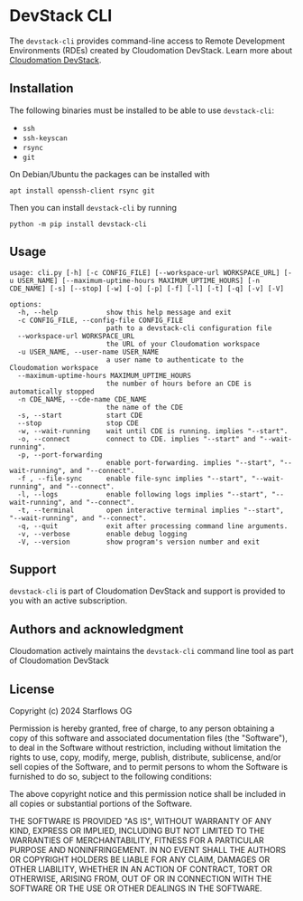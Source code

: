 # DevStack CLI

The `devstack-cli` provides command-line access to Remote Development Environments (RDEs) created by Cloudomation DevStack. Learn more about [Cloudomation DevStack](https://docs.cloudomation.com/devstack/docs/overview-and-concept).

## Installation

The following binaries must be installed to be able to use `devstack-cli`:

* `ssh`
* `ssh-keyscan`
* `rsync`
* `git`

On Debian/Ubuntu the packages can be installed with

```
apt install openssh-client rsync git
```

Then you can install `devstack-cli` by running

```
python -m pip install devstack-cli
```

## Usage

```
usage: cli.py [-h] [-c CONFIG_FILE] [--workspace-url WORKSPACE_URL] [-u USER_NAME] [--maximum-uptime-hours MAXIMUM_UPTIME_HOURS] [-n CDE_NAME] [-s] [--stop] [-w] [-o] [-p] [-f] [-l] [-t] [-q] [-v] [-V]

options:
  -h, --help            show this help message and exit
  -c CONFIG_FILE, --config-file CONFIG_FILE
                        path to a devstack-cli configuration file
  --workspace-url WORKSPACE_URL
                        the URL of your Cloudomation workspace
  -u USER_NAME, --user-name USER_NAME
                        a user name to authenticate to the Cloudomation workspace
  --maximum-uptime-hours MAXIMUM_UPTIME_HOURS
                        the number of hours before an CDE is automatically stopped
  -n CDE_NAME, --cde-name CDE_NAME
                        the name of the CDE
  -s, --start           start CDE
  --stop                stop CDE
  -w, --wait-running    wait until CDE is running. implies "--start".
  -o, --connect         connect to CDE. implies "--start" and "--wait-running".
  -p, --port-forwarding
                        enable port-forwarding. implies "--start", "--wait-running", and "--connect".
  -f , --file-sync      enable file-sync implies "--start", "--wait-running", and "--connect".
  -l, --logs            enable following logs implies "--start", "--wait-running", and "--connect".
  -t, --terminal        open interactive terminal implies "--start", "--wait-running", and "--connect".
  -q, --quit            exit after processing command line arguments.
  -v, --verbose         enable debug logging
  -V, --version         show program's version number and exit
```

## Support

`devstack-cli` is part of Cloudomation DevStack and support is provided to you with an active subscription.

## Authors and acknowledgment

Cloudomation actively maintains the `devstack-cli` command line tool as part of Cloudomation DevStack

## License

Copyright (c) 2024 Starflows OG

Permission is hereby granted, free of charge, to any person obtaining a copy
of this software and associated documentation files (the "Software"), to deal
in the Software without restriction, including without limitation the rights
to use, copy, modify, merge, publish, distribute, sublicense, and/or sell
copies of the Software, and to permit persons to whom the Software is
furnished to do so, subject to the following conditions:

The above copyright notice and this permission notice shall be included in all
copies or substantial portions of the Software.

THE SOFTWARE IS PROVIDED "AS IS", WITHOUT WARRANTY OF ANY KIND, EXPRESS OR
IMPLIED, INCLUDING BUT NOT LIMITED TO THE WARRANTIES OF MERCHANTABILITY,
FITNESS FOR A PARTICULAR PURPOSE AND NONINFRINGEMENT. IN NO EVENT SHALL THE
AUTHORS OR COPYRIGHT HOLDERS BE LIABLE FOR ANY CLAIM, DAMAGES OR OTHER
LIABILITY, WHETHER IN AN ACTION OF CONTRACT, TORT OR OTHERWISE, ARISING FROM,
OUT OF OR IN CONNECTION WITH THE SOFTWARE OR THE USE OR OTHER DEALINGS IN THE
SOFTWARE.